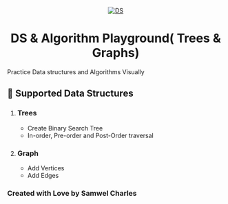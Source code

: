 
<p align="center">
  <a href="https://www.gatsbyjs.org">
    <img alt="DS" src="sample.gif"/>
  </a>
</p>
<h1 align="center">
  DS & Algorithm Playground( Trees & Graphs)
</h1>

Practice Data structures and Algorithms Visually 

## 🎉 Supported Data Structures

1.  ### **Trees**
    - Create Binary Search Tree
    - In-order, Pre-order and Post-Order traversal  
    
2. ### **Graph**
    - Add Vertices 
    - Add Edges 



### Created with Love by Samwel Charles 
